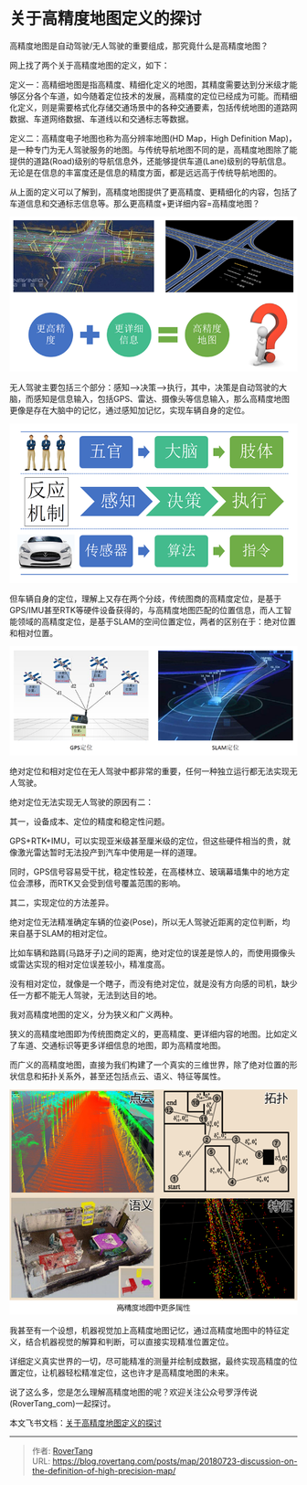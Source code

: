 # 关于高精度地图定义的探讨


高精度地图是自动驾驶/无人驾驶的重要组成，那究竟什么是高精度地图？

网上找了两个关于高精度地图的定义，如下：

定义一：高精细地图是指高精度、精细化定义的地图，其精度需要达到分米级才能够区分各个车道，如今随着定位技术的发展，高精度的定位已经成为可能。而精细化定义，则是需要格式化存储交通场景中的各种交通要素，包括传统地图的道路网数据、车道网络数据、车道线以和交通标志等数据。

定义二：高精度电子地图也称为高分辨率地图(HD Map，High Definition Map)，是一种专门为无人驾驶服务的地图。与传统导航地图不同的是，高精度地图除了能提供的道路(Road)级别的导航信息外，还能够提供车道(Lane)级别的导航信息。无论是在信息的丰富度还是信息的精度方面，都是远远高于传统导航地图的。

从上面的定义可以了解到，高精度地图提供了更高精度、更精细化的内容，包括了车道信息和交通标志信息等。那么更高精度&#43;更详细内容=高精度地图？

![](assets/boxcnkBOQBdI8MD8C2oBwi5WlAb.png)

无人驾驶主要包括三个部分：感知--&gt;决策--&gt;执行，其中，决策是自动驾驶的大脑，而感知是信息输入，包括GPS、雷达、摄像头等信息输入，那么高精度地图更像是存在大脑中的记忆，通过感知加记忆，实现车辆自身的定位。

![](assets/boxcn8PJFg4deTSLIuNaM5J9cgw.png)

但车辆自身的定位，理解上又存在两个分歧，传统图商的高精度定位，是基于GPS/IMU甚至RTK等硬件设备获得的，与高精度地图匹配的位置信息，而人工智能领域的高精度定位，是基于SLAM的空间位置定位，两者的区别在于：绝对位置和相对位置。

![](assets/boxcnhjf1LeF7UgA7Ne5rajoGUd.png)

绝对定位和相对定位在无人驾驶中都非常的重要，任何一种独立运行都无法实现无人驾驶。

绝对定位无法实现无人驾驶的原因有二：

其一，设备成本、定位的精度和稳定性问题。

GPS&#43;RTK&#43;IMU，可以实现亚米级甚至厘米级的定位，但这些硬件相当的贵，就像激光雷达暂时无法投产到汽车中使用是一样的道理。

同时，GPS信号容易受干扰，稳定性较差，在高楼林立、玻璃幕墙集中的地方定位会漂移，而RTK又会受到信号覆盖范围的影响。

其二，实现定位的方法差异。

绝对定位无法精准确定车辆的位姿(Pose)，所以无人驾驶近距离的定位判断，均来自基于SLAM的相对定位。

比如车辆和路肩(马路牙子)之间的距离，绝对定位的误差是惊人的，而使用摄像头或雷达实现的相对定位误差较小，精准度高。

没有相对定位，就像是一个瞎子，而没有绝对定位，就是没有方向感的司机，缺少任一方都不能无人驾驶，无法到达目的地。

我对高精度地图的定义，分为狭义和广义两种。

狭义的高精度地图即为传统图商定义的，更高精度、更详细内容的地图。比如定义了车道、交通标识等更多详细信息的地图，即为高精度地图。

而广义的高精度地图，直接为我们构建了一个真实的三维世界，除了绝对位置的形状信息和拓扑关系外，甚至还包括点云、语义、特征等属性。

![](assets/boxcnp3VsgUly9TVEP55u2vOzyc.png)

我甚至有一个设想，机器视觉加上高精度地图记忆，通过高精度地图中的特征定义，结合机器视觉的解算和判断，可以直接实现精准位置定位。

详细定义真实世界的一切，尽可能精准的测量并绘制成数据，最终实现高精度的位置定位，让机器轻松精准定位，这也许才是高精度地图的未来。

说了这么多，您是怎么理解高精度地图的呢？欢迎关注公众号罗浮传说(RoverTang_com)一起探讨。

本文飞书文档：[关于高精度地图定义的探讨](https://rovertang.feishu.cn/docx/doxcnKWvPn6rOaWu6K033UXVJog)


---

> 作者: [RoverTang](https://rovertang.com)  
> URL: https://blog.rovertang.com/posts/map/20180723-discussion-on-the-definition-of-high-precision-map/  

